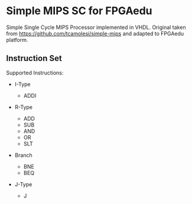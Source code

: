# Simple MIPS SC for FPGAedu

Simple Single Cycle MIPS Processor implemented in VHDL. Original taken from 
https://github.com/tcamolesi/simple-mips and adapted to FPGAedu platform.

## Instruction Set
Supported Instructions:
  + I-Type
    - ADDI

  + R-Type
    - ADD
    - SUB
    - AND
    - OR
    - SLT

  + Branch
    - BNE
    - BEQ

  + J-Type
    - J
